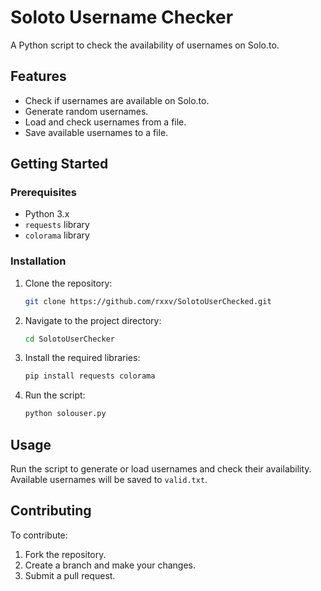 # Soloto Username Checker

A Python script to check the availability of usernames on Solo.to.

## Features

- Check if usernames are available on Solo.to.
- Generate random usernames.
- Load and check usernames from a file.
- Save available usernames to a file.

## Getting Started

### Prerequisites

- Python 3.x
- `requests` library
- `colorama` library

### Installation

1. Clone the repository:

   ```bash
   git clone https://github.com/rxxv/SolotoUserChecked.git
   ```

2. Navigate to the project directory:

   ```bash
   cd SolotoUserChecker
   ```

3. Install the required libraries:

   ```bash
   pip install requests colorama
   ```

4. Run the script:

   ```bash
   python solouser.py
   ```

## Usage

Run the script to generate or load usernames and check their availability. Available usernames will be saved to `valid.txt`.

## Contributing

To contribute:
1. Fork the repository.
2. Create a branch and make your changes.
3. Submit a pull request.
